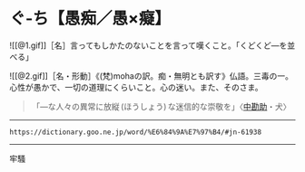 # ぐ‐ち【愚痴／愚×癡】

![[@1.gif]]［名］言ってもしかたのないことを言って嘆くこと。「くどくど―を並べる」

![[@2.gif]]［名・形動］《(梵)mohaの訳。痴・無明とも訳す》仏語。三毒の一。心性が愚かで、一切の道理にくらいこと。心の迷い。また、そのさま。
>「―な人々の異常に放縦 (ほうしょう) な迷信的な崇敬を」〈[中勘助](https://dictionary.goo.ne.jp/word/person/%E4%B8%AD%E5%8B%98%E5%8A%A9/#jn-162950)・犬〉

---
`https://dictionary.goo.ne.jp/word/%E6%84%9A%E7%97%B4/#jn-61938`

---
牢騷